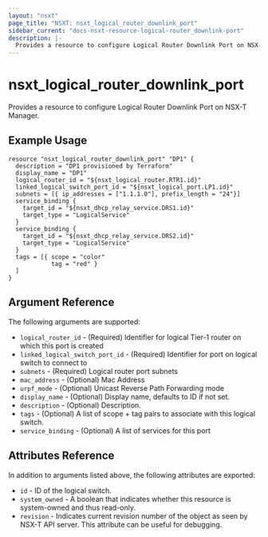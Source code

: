 ```yaml
---
layout: "nsxt"
page_title: "NSXT: nsxt_logical_router_downlink_port"
sidebar_current: "docs-nsxt-resource-logical-router_downlink-port"
description: |-
  Provides a resource to configure Logical Router Downlink Port on NSX-T Manager.
---
```


# nsxt_logical_router_downlink_port

Provides a resource to configure Logical Router Downlink Port on NSX-T Manager.

## Example Usage

```hcl
resource "nsxt_logical_router_downlink_port" "DP1" {
  description = "DP1 provisioned by Terraform"
  display_name = "DP1"
  logical_router_id = "${nsxt_logical_router.RTR1.id}"
  linked_logical_switch_port_id = "${nsxt_logical_port.LP1.id}"
  subnets = [{ ip_addresses = ["1.1.1.0"], prefix_length = "24"}]
  service_binding {
    target_id = "${nsxt_dhcp_relay_service.DRS1.id}"
    target_type = "LogicalService"
  }
  service_binding {
    target_id = "${nsxt_dhcp_relay_service.DRS2.id}"
    target_type = "LogicalService"
  }
  tags = [{ scope = "color"
            tag = "red" }
  ]
}
```

## Argument Reference

The following arguments are supported:

* `logical_router_id` - (Required) Identifier for logical Tier-1 router on which this port is created
* `linked_logical_switch_port_id` - (Required) Identifier for port on logical switch to connect to
* `subnets` - (Required) Logical router port subnets
* `mac_address` - (Optional) Mac Address
* `urpf_mode` - (Optional) Unicast Reverse Path Forwarding mode
* `display_name` - (Optional) Display name, defaults to ID if not set.
* `description` - (Optional) Description.
* `tags` - (Optional) A list of scope + tag pairs to associate with this logical switch.
* `service_binding` - (Optional) A list of services for this port

## Attributes Reference

In addition to arguments listed above, the following attributes are exported:

* `id` - ID of the logical switch.
* `system_owned` - A boolean that indicates whether this resource is system-owned and thus read-only.
* `revision` - Indicates current revision number of the object as seen by NSX-T API server. This attribute can be useful for debugging.
